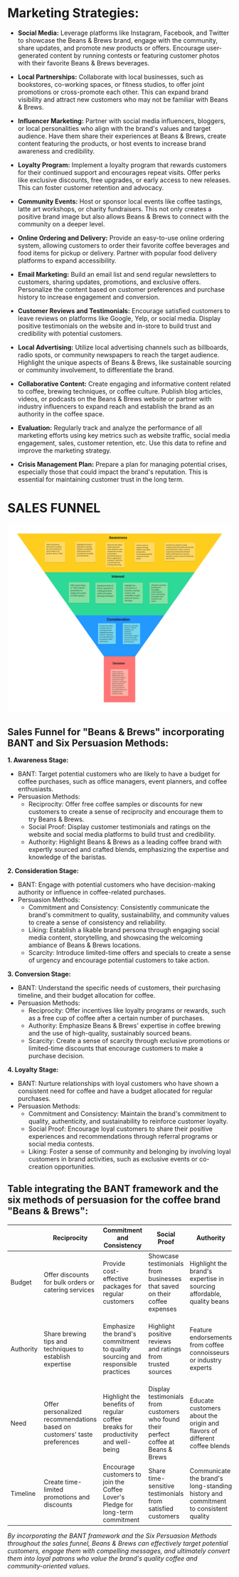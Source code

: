 # Marketing Strategies:

- **Social Media:** 
Leverage platforms like Instagram, Facebook, and Twitter to showcase the Beans & Brews brand, engage with the community, share updates, and promote new products or offers. Encourage user-generated content by running contests or featuring customer photos with their favorite Beans & Brews beverages.

- **Local Partnerships:** 
Collaborate with local businesses, such as bookstores, co-working spaces, or fitness studios, to offer joint promotions or cross-promote each other. This can expand brand visibility and attract new customers who may not be familiar with Beans & Brews.

- **Influencer Marketing:**
Partner with social media influencers, bloggers, or local personalities who align with the brand's values and target audience. Have them share their experiences at Beans & Brews, create content featuring the products, or host events to increase brand awareness and credibility.

- **Loyalty Program:** 
Implement a loyalty program that rewards customers for their continued support and encourages repeat visits. Offer perks like exclusive discounts, free upgrades, or early access to new releases. This can foster customer retention and advocacy.

- **Community Events:** 
Host or sponsor local events like coffee tastings, latte art workshops, or charity fundraisers. This not only creates a positive brand image but also allows Beans & Brews to connect with the community on a deeper level.

- **Online Ordering and Delivery:** 
Provide an easy-to-use online ordering system, allowing customers to order their favorite coffee beverages and food items for pickup or delivery. Partner with popular food delivery platforms to expand accessibility.

- **Email Marketing:**
Build an email list and send regular newsletters to customers, sharing updates, promotions, and exclusive offers. Personalize the content based on customer preferences and purchase history to increase engagement and conversion.

- **Customer Reviews and Testimonials:** 
Encourage satisfied customers to leave reviews on platforms like Google, Yelp, or social media. Display positive testimonials on the website and in-store to build trust and credibility with potential customers.

- **Local Advertising:** 
Utilize local advertising channels such as billboards, radio spots, or community newspapers to reach the target audience. Highlight the unique aspects of Beans & Brews, like sustainable sourcing or community involvement, to differentiate the brand.

- **Collaborative Content:** 
Create engaging and informative content related to coffee, brewing techniques, or coffee culture. Publish blog articles, videos, or podcasts on the Beans & Brews website or partner with industry influencers to expand reach and establish the brand as an authority in the coffee space.

- **Evaluation:**
Regularly track and analyze the performance of all marketing efforts using key metrics such as website traffic, social media engagement, sales, customer retention, etc. Use this data to refine and improve the marketing strategy.

- **Crisis Management Plan:** 
Prepare a plan for managing potential crises, especially those that could impact the brand's reputation. This is essential for maintaining customer trust in the long term.

# SALES FUNNEL

![Sales Funnel](../docs/images/SalesFunnel.jpg)

## Sales Funnel for "Beans & Brews" incorporating BANT and Six Persuasion Methods:

**1. Awareness Stage:**
   - BANT: Target potential customers who are likely to have a budget for coffee purchases, such
as office managers, event planners, and coffee enthusiasts.
   - Persuasion Methods:
     - Reciprocity: Offer free coffee samples or discounts for new customers to create a sense of reciprocity and encourage them to try Beans & Brews.
     - Social Proof: Display customer testimonials and ratings on the website and social media platforms to build trust and credibility.
     - Authority: Highlight Beans & Brews as a leading coffee brand with expertly sourced and crafted blends, emphasizing the expertise and knowledge of the baristas.

**2. Consideration Stage:**
   - BANT: Engage with potential customers who have decision-making authority or influence in coffee-related purchases.
   - Persuasion Methods:
     - Commitment and Consistency: Consistently communicate the brand's commitment to quality, sustainability, and community values to create a sense of consistency and reliability.
     - Liking: Establish a likable brand persona through engaging social media content, storytelling, and showcasing the welcoming ambiance of Beans & Brews locations.
     - Scarcity: Introduce limited-time offers and specials to create a sense of urgency and encourage potential customers to take action.

**3. Conversion Stage:**
   - BANT: Understand the specific needs of customers, their purchasing timeline, and their budget allocation for coffee.
   - Persuasion Methods:
     - Reciprocity: Offer incentives like loyalty programs or rewards, such as a free cup of coffee after a certain number of purchases.
     - Authority: Emphasize Beans & Brews' expertise in coffee brewing and the use of high-quality, sustainably sourced beans.
     - Scarcity: Create a sense of scarcity through exclusive promotions or limited-time discounts that encourage customers to make a purchase decision.

**4. Loyalty Stage:**
   - BANT: Nurture relationships with loyal customers who have shown a consistent need for coffee and have a budget allocated for regular purchases.
   - Persuasion Methods:
     - Commitment and Consistency: Maintain the brand's commitment to quality, authenticity, and sustainability to reinforce customer loyalty.
     - Social Proof: Encourage loyal customers to share their positive experiences and recommendations through referral programs or social media contests.
     - Liking: Foster a sense of community and belonging by involving loyal customers in brand activities, such as exclusive events or co-creation opportunities.


## Table integrating the BANT framework and the six methods of persuasion for the coffee brand "Beans & Brews":

|   | Reciprocity | Commitment and Consistency | Social Proof | Authority | Liking | Scarcity |
|---|-------------|---------------------------|--------------|----------|--------|----------|
| Budget | Offer discounts for bulk orders or catering services | Provide cost-effective packages for regular customers | Showcase testimonials from businesses that saved on their coffee expenses | Highlight the brand's expertise in sourcing affordable, quality beans | Personalize offers based on customers' budget preferences | Limited-time discounts for customers with a specific budget |
| Authority | Share brewing tips and techniques to establish expertise | Emphasize the brand's commitment to quality sourcing and responsible practices | Highlight positive reviews and ratings from trusted sources | Feature endorsements from coffee connoisseurs or industry experts | Humanize the brand through stories and interactions with renowned coffee experts | Limited edition blends with rare or exotic beans |
| Need | Offer personalized recommendations based on customers' taste preferences | Highlight the benefits of regular coffee breaks for productivity and well-being | Display testimonials from customers who found their perfect coffee at Beans & Brews | Educate customers about the origin and flavors of different coffee blends | Engage customers through personalized interactions on social media | Limited-time promotions for seasonal or specialty coffee blends |
| Timeline | Create time-limited promotions and discounts | Encourage customers to join the Coffee Lover's Pledge for long-term commitment | Share time-sensitive testimonials from satisfied customers | Communicate the brand's long-standing history and commitment to consistent quality | Share stories of customer experiences and connections with the brand | Flash sales or limited-time offers to create a sense of urgency |

_By incorporating the BANT framework and the Six Persuasion Methods throughout the sales funnel, Beans & Brews can effectively target potential customers, engage them with compelling messages, and ultimately convert them into loyal patrons who value the brand's quality coffee and community-oriented values._

